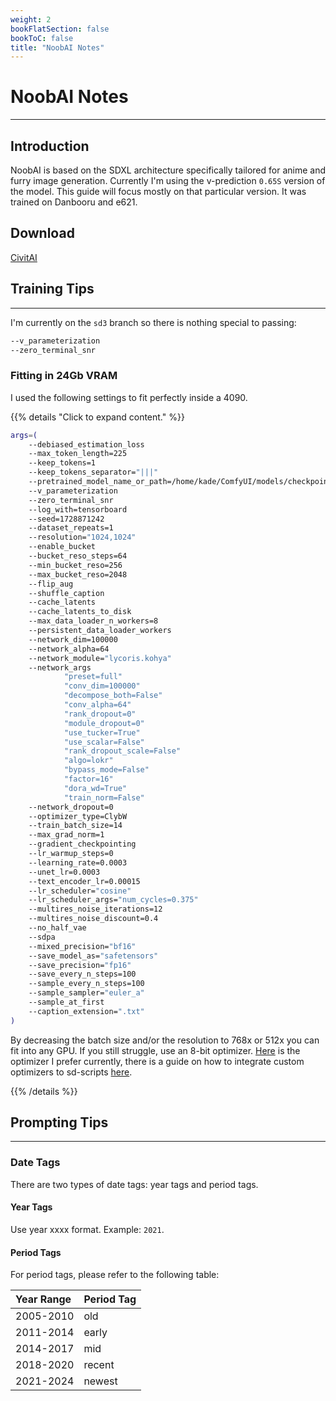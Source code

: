 ```yaml
---
weight: 2
bookFlatSection: false
bookToC: false
title: "NoobAI Notes"
---
```


<!--markdownlint-disable MD025 -->

# NoobAI Notes

---

## Introduction

NoobAI is based on the SDXL architecture specifically tailored for anime and furry image generation. Currently I'm using the v-prediction `0.65S` version of the model. This guide will focus mostly on that particular version. It was trained on Danbooru and e621.

## Download

[CivitAI](https://civitai.com/models/833294?modelVersionId=1093948)

## Training Tips

---

I'm currently on the `sd3` branch so there is nothing special to passing:

```bash
--v_parameterization
--zero_terminal_snr
```

### Fitting in 24Gb VRAM

I used the following settings to fit perfectly inside a 4090.

{{% details "Click to expand content."  %}}

```bash
args=(
    --debiased_estimation_loss
    --max_token_length=225
    --keep_tokens=1
    --keep_tokens_separator="|||"
    --pretrained_model_name_or_path=/home/kade/ComfyUI/models/checkpoints/noobaiXLVpredv06.safetensors
    --v_parameterization
    --zero_terminal_snr
    --log_with=tensorboard
    --seed=1728871242
    --dataset_repeats=1
    --resolution="1024,1024"
    --enable_bucket
    --bucket_reso_steps=64
    --min_bucket_reso=256
    --max_bucket_reso=2048
    --flip_aug
    --shuffle_caption
    --cache_latents
    --cache_latents_to_disk
    --max_data_loader_n_workers=8
    --persistent_data_loader_workers
    --network_dim=100000
    --network_alpha=64
    --network_module="lycoris.kohya"
    --network_args
            "preset=full"
            "conv_dim=100000"
            "decompose_both=False"
            "conv_alpha=64"
            "rank_dropout=0"
            "module_dropout=0"
            "use_tucker=True"
            "use_scalar=False"
            "rank_dropout_scale=False"
            "algo=lokr"
            "bypass_mode=False"
            "factor=16"
            "dora_wd=True"
            "train_norm=False"
    --network_dropout=0
    --optimizer_type=ClybW
    --train_batch_size=14
    --max_grad_norm=1
    --gradient_checkpointing
    --lr_warmup_steps=0
    --learning_rate=0.0003
    --unet_lr=0.0003
    --text_encoder_lr=0.00015
    --lr_scheduler="cosine"
    --lr_scheduler_args="num_cycles=0.375"
    --multires_noise_iterations=12
    --multires_noise_discount=0.4
    --no_half_vae
    --sdpa
    --mixed_precision="bf16"
    --save_model_as="safetensors"
    --save_precision="fp16"
    --save_every_n_steps=100
    --sample_every_n_steps=100
    --sample_sampler="euler_a"
    --sample_at_first
    --caption_extension=".txt"
)
```

By decreasing the batch size and/or the resolution to 768x or 512x you can fit into any GPU. If you still struggle, use an 8-bit optimizer. [Here](https://github.com/ka-de/sd-scripts/blob/dev/library/optimizers/clybius.py) is the optimizer I prefer currently, there is a guide on how to integrate custom optimizers to sd-scripts [here](/docs/yiff_toolkit/lora_training/Add-Custom-Optimizers/).

{{% /details %}}

<!--

### Nitpicks

{{% details "Click to expand content." %}}

This warning should just be an info message:

```diff
diff --git a/library/sd3_train_utils.py b/library/sd3_train_utils.py
index 38f3c25..c9951a1 100644
--- a/library/sd3_train_utils.py
+++ b/library/sd3_train_utils.py
@@ -290,7 +290,7 @@ def add_sd3_training_arguments(parser: argparse.ArgumentParser):
 def verify_sdxl_training_args(args: argparse.Namespace, supportTextEncoderCaching: bool = True):
     assert not args.v2, "v2 cannot be enabled in SDXL training / SDXL学習ではv2を有効にすることはできません"
     if args.v_parameterization:
-        logger.warning("v_parameterization will be unexpected / SDXL学習ではv_parameterizationは想定外の動作になります")
+        logger.info("v_parameterization is enabled / v_parameterizationが有効になりました")

     if args.clip_skip is not None:
         logger.warning("clip_skip will be unexpected / SDXL学習ではclip_skipは動作しません")
diff --git a/library/sdxl_train_util.py b/library/sdxl_train_util.py
index dc3887c..dc883aa 100644
--- a/library/sdxl_train_util.py
+++ b/library/sdxl_train_util.py
@@ -345,7 +345,7 @@ def add_sdxl_training_arguments(parser: argparse.ArgumentParser, support_text_en
 def verify_sdxl_training_args(args: argparse.Namespace, supportTextEncoderCaching: bool = True):
     assert not args.v2, "v2 cannot be enabled in SDXL training / SDXL学習ではv2を有効にすることはできません"
     if args.v_parameterization:
-        logger.warning("v_parameterization will be unexpected / SDXL学習ではv_parameterizationは想定外の動作になります")
+        logger.info("v_parameterization is enabled / v_parameterizationが有効になりました")

     if args.clip_skip is not None:
         logger.warning("clip_skip will be unexpected / SDXL学習ではclip_skipは動作しません")
```

Instead of the link to the research paper we all have read at this point you can also just print this info:

```diff
diff --git a/library/custom_train_functions.py b/library/custom_train_functions.py
index faf4430..818056c 100644
--- a/library/custom_train_functions.py
+++ b/library/custom_train_functions.py
@@ -27,7 +27,7 @@ def prepare_scheduler_for_custom_training(noise_scheduler, device):

 def fix_noise_scheduler_betas_for_zero_terminal_snr(noise_scheduler):
     # fix beta: zero terminal SNR
-    logger.info(f"fix noise scheduler betas: https://arxiv.org/abs/2305.08891")
+    logger.info(f"zero terminal SNR enabled. / ゼロ終端SNR有効化")

     def enforce_zero_terminal_snr(betas):
         # Convert betas to alphas_bar_sqrt
```

Lastly, I have no idea why there is a new line here:

```diff
diff --git a/library/train_util.py b/library/train_util.py
index 1aca021..4afcfc3 100644
--- a/library/train_util.py
+++ b/library/train_util.py
@@ -6078,7 +6078,6 @@ def sample_images_common(
             if steps % args.sample_every_n_steps != 0 or epoch is not None:  # steps is not divisible or end of epoch
                 return

-    logger.info("")
     logger.info(f"generating sample images at step / サンプル画像生成 ステップ: {steps}")
     if not os.path.isfile(args.sample_prompts):
         logger.error(f"No prompt file / プロンプトファイルがありません: {args.sample_prompts}")
```

{{% /details %}}
-->

## Prompting Tips

---

### Date Tags

There are two types of date tags: year tags and period tags.

#### Year Tags

Use year xxxx format. Example: `2021`.

#### Period Tags

For period tags, please refer to the following table:

| **Year Range** | **Period Tag** |
|:------------|:-------------|
| 2005-2010  | old         |
| 2011-2014  | early       |
| 2014-2017  | mid         |
| 2018-2020  | recent      |
| 2021-2024  | newest      |
